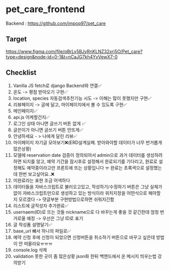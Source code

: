 # pet_care_frontend
Backend : https://github.com/jmpop97/pet_care
</br>
## Target
https://www.figma.com/file/qBrLy5BJyRnKLNZ32xrj5O/Pet_care?type=design&node-id=0-1&t=nCaJG7kh4YvVewX7-0

## Checklist

1. Vanilla JS fetch로 django Backend와 연결✅
2. 온도 -> 평점 받아오기 구현✅
3. location, species 자동검색추천기능 시도 -> 이해는 많이 못했지만 구현✅
4. 리뷰페이지 -> 글에 달고, 마이페이지에서 볼 수 있도록 구현✅
5. 메인페이지✅
6. api.js 어케할건지✅
7. 로그인 상태 아니면 글쓰기 버튼 없게 ✅
8. 글쓴이가 아니면 글쓰기 버튼 안뜨게✅
9. 안녕하세요 - > 나에게 달린 리뷰✅
10. 마이페이지 자기글 모아보기❌(ERD설계실패. 받아와야할 데이터가 너무 번거롭게 많은상황)
11. 모델에 reservation date 검증이 정의되어서 admin으로 과거 데이터를 생성하려 하면 되지를 않고, 예약 기간을 잠시후로 설정해서 완료되기를 기다리고, 완료로 설정해도 예약중이라고만 프론트에 뜨는 상황입니다 ㅠ 완료는 초록색으로 설정했는데 한번 보고싶어요..❌
12. 미완료라는 표현 조금 어색하다
13. 데이터들을 자바스크립트로 불러오고있고, 작성하기/수정하기 버튼은 그냥 실체가없이 자바스크립트만으로 생성하고 있는 방식이라 위치지정을 어떤식으로 해야할 지 모르겠다 -> 댓글부분 구현방법으로하면 쉬워지긴함
14. 리스트에 글작성자 추가완료✅
15. usernaem(ID)로 뜨는 것들 nickname으로 다 바꾸는게 좋을 것 같긴한데 엄청 번거로울 예정 -> 우선은 그냥 ID로 표기
16. 글 작성폼 설명달기✅
17. base_url 뺴서 하나의 파일로✅
18. 예약 신청 후에 신청이 되었으면 신청버튼을 취소하기 버튼으로 바꾸고 싶은데 방법이 안 떠올라요ㅠㅠㅠ
19. console.log 삭제
20. validation 못한 곳이 좀 많은상황 json화 한뒤 백엔드에서 온 메시지 띄우는법 강의받기
